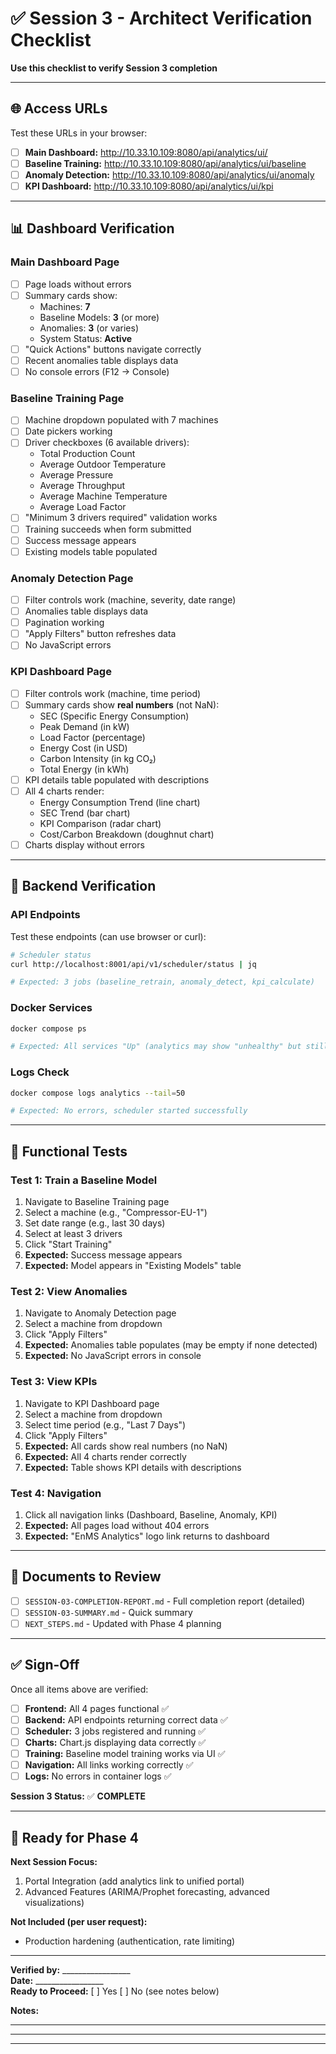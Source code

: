# ✅ Session 3 - Architect Verification Checklist

**Use this checklist to verify Session 3 completion**

---

## 🌐 Access URLs

Test these URLs in your browser:

- [ ] **Main Dashboard:** http://10.33.10.109:8080/api/analytics/ui/
- [ ] **Baseline Training:** http://10.33.10.109:8080/api/analytics/ui/baseline
- [ ] **Anomaly Detection:** http://10.33.10.109:8080/api/analytics/ui/anomaly
- [ ] **KPI Dashboard:** http://10.33.10.109:8080/api/analytics/ui/kpi

---

## 📊 Dashboard Verification

### Main Dashboard Page
- [ ] Page loads without errors
- [ ] Summary cards show:
  - Machines: **7**
  - Baseline Models: **3** (or more)
  - Anomalies: **3** (or varies)
  - System Status: **Active**
- [ ] "Quick Actions" buttons navigate correctly
- [ ] Recent anomalies table displays data
- [ ] No console errors (F12 → Console)

### Baseline Training Page
- [ ] Machine dropdown populated with 7 machines
- [ ] Date pickers working
- [ ] Driver checkboxes (6 available drivers):
  - Total Production Count
  - Average Outdoor Temperature
  - Average Pressure
  - Average Throughput
  - Average Machine Temperature
  - Average Load Factor
- [ ] "Minimum 3 drivers required" validation works
- [ ] Training succeeds when form submitted
- [ ] Success message appears
- [ ] Existing models table populated

### Anomaly Detection Page
- [ ] Filter controls work (machine, severity, date range)
- [ ] Anomalies table displays data
- [ ] Pagination working
- [ ] "Apply Filters" button refreshes data
- [ ] No JavaScript errors

### KPI Dashboard Page
- [ ] Filter controls work (machine, time period)
- [ ] Summary cards show **real numbers** (not NaN):
  - SEC (Specific Energy Consumption)
  - Peak Demand (in kW)
  - Load Factor (percentage)
  - Energy Cost (in USD)
  - Carbon Intensity (in kg CO₂)
  - Total Energy (in kWh)
- [ ] KPI details table populated with descriptions
- [ ] All 4 charts render:
  - Energy Consumption Trend (line chart)
  - SEC Trend (bar chart)
  - KPI Comparison (radar chart)
  - Cost/Carbon Breakdown (doughnut chart)
- [ ] Charts display without errors

---

## 🔧 Backend Verification

### API Endpoints
Test these endpoints (can use browser or curl):

```bash
# Scheduler status
curl http://localhost:8001/api/v1/scheduler/status | jq

# Expected: 3 jobs (baseline_retrain, anomaly_detect, kpi_calculate)
```

### Docker Services
```bash
docker compose ps

# Expected: All services "Up" (analytics may show "unhealthy" but still works)
```

### Logs Check
```bash
docker compose logs analytics --tail=50

# Expected: No errors, scheduler started successfully
```

---

## 🎯 Functional Tests

### Test 1: Train a Baseline Model
1. Navigate to Baseline Training page
2. Select a machine (e.g., "Compressor-EU-1")
3. Set date range (e.g., last 30 days)
4. Select at least 3 drivers
5. Click "Start Training"
6. **Expected:** Success message appears
7. **Expected:** Model appears in "Existing Models" table

### Test 2: View Anomalies
1. Navigate to Anomaly Detection page
2. Select a machine from dropdown
3. Click "Apply Filters"
4. **Expected:** Anomalies table populates (may be empty if none detected)
5. **Expected:** No JavaScript errors in console

### Test 3: View KPIs
1. Navigate to KPI Dashboard page
2. Select a machine from dropdown
3. Select time period (e.g., "Last 7 Days")
4. Click "Apply Filters"
5. **Expected:** All cards show real numbers (no NaN)
6. **Expected:** All 4 charts render correctly
7. **Expected:** Table shows KPI details with descriptions

### Test 4: Navigation
1. Click all navigation links (Dashboard, Baseline, Anomaly, KPI)
2. **Expected:** All pages load without 404 errors
3. **Expected:** "EnMS Analytics" logo link returns to dashboard

---

## 📝 Documents to Review

- [ ] `SESSION-03-COMPLETION-REPORT.md` - Full completion report (detailed)
- [ ] `SESSION-03-SUMMARY.md` - Quick summary
- [ ] `NEXT_STEPS.md` - Updated with Phase 4 planning

---

## ✅ Sign-Off

Once all items above are verified:

- [ ] **Frontend:** All 4 pages functional ✅
- [ ] **Backend:** API endpoints returning correct data ✅
- [ ] **Scheduler:** 3 jobs registered and running ✅
- [ ] **Charts:** Chart.js displaying data correctly ✅
- [ ] **Training:** Baseline model training works via UI ✅
- [ ] **Navigation:** All links working correctly ✅
- [ ] **Logs:** No errors in container logs ✅

**Session 3 Status:** ✅ **COMPLETE**

---

## 🚀 Ready for Phase 4

**Next Session Focus:**
1. Portal Integration (add analytics link to unified portal)
2. Advanced Features (ARIMA/Prophet forecasting, advanced visualizations)

**Not Included (per user request):**
- Production hardening (authentication, rate limiting)

---

**Verified by:** _________________  
**Date:** _________________  
**Ready to Proceed:** [ ] Yes [ ] No (see notes below)

**Notes:**
_____________________________________________________________
_____________________________________________________________
_____________________________________________________________
